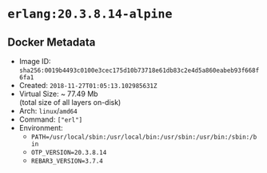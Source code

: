 # `erlang:20.3.8.14-alpine`

## Docker Metadata

- Image ID: `sha256:0019b4493c0100e3cec175d10b73718e61db83c2e4d5a860eabeb93f668f6fa1`
- Created: `2018-11-27T01:05:13.102985631Z`
- Virtual Size: ~ 77.49 Mb  
  (total size of all layers on-disk)
- Arch: `linux`/`amd64`
- Command: `["erl"]`
- Environment:
  - `PATH=/usr/local/sbin:/usr/local/bin:/usr/sbin:/usr/bin:/sbin:/bin`
  - `OTP_VERSION=20.3.8.14`
  - `REBAR3_VERSION=3.7.4`
